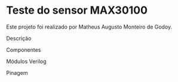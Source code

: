 # Teste do sensor MAX30100

Este projeto foi realizado por Matheus Augusto Monteiro de Godoy.

Descrição

Componentes

Módulos Verilog

Pinagem